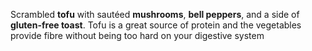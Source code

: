 Scrambled **tofu** with sautéed **mushrooms**, **bell peppers**, and a side of **gluten-free toast**. Tofu is a great source of protein and the vegetables provide fibre without being too hard on your digestive system